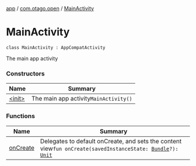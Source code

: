 [app](../../index.md) / [com.otago.open](../index.md) / [MainActivity](./index.md)

# MainActivity

`class MainActivity : AppCompatActivity`

The main app activity

### Constructors

| Name | Summary |
|---|---|
| [&lt;init&gt;](-init-.md) | The main app activity`MainActivity()` |

### Functions

| Name | Summary |
|---|---|
| [onCreate](on-create.md) | Delegates to default onCreate, and sets the content view`fun onCreate(savedInstanceState: `[`Bundle`](https://developer.android.com/reference/android/os/Bundle.html)`?): `[`Unit`](https://kotlinlang.org/api/latest/jvm/stdlib/kotlin/-unit/index.html) |
